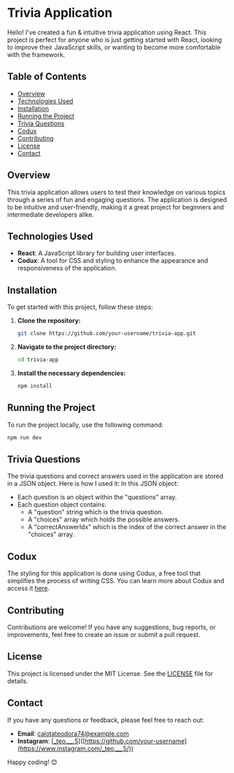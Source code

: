 # Trivia Application

Hello! I've created a fun & intuitive trivia application using React. This project is perfect for anyone who is just getting started with React, looking to improve their JavaScript skills, or wanting to become more comfortable with the framework.

## Table of Contents
- [Overview](#overview)
- [Technologies Used](#technologies-used)
- [Installation](#installation)
- [Running the Project](#running-the-project)
- [Trivia Questions](#trivia-questions)
- [Codux](#codux)
- [Contributing](#contributing)
- [License](#license)
- [Contact](#contact)

## Overview

This trivia application allows users to test their knowledge on various topics through a series of fun and engaging questions. The application is designed to be intuitive and user-friendly, making it a great project for beginners and intermediate developers alike.

## Technologies Used

- **React**: A JavaScript library for building user interfaces.
- **Codux**: A tool for CSS and styling to enhance the appearance and responsiveness of the application.

## Installation

To get started with this project, follow these steps:

1. **Clone the repository:**
   ```sh
   git clone https://github.com/your-username/trivia-app.git
   ```
2. **Navigate to the project directory:**
   ```sh
   cd trivia-app
   ```
3. **Install the necessary dependencies:**
   ```sh
   npm install
   ```

## Running the Project

To run the project locally, use the following command:
```sh
npm run dev
```

## Trivia Questions

The trivia questions and correct answers used in the application are stored in a JSON object. Here is how I used it:
In this JSON object:
- Each question is an object within the "questions" array.
- Each question object contains:
  - A "question" string which is the trivia question.
  - A "choices" array which holds the possible answers.
  - A "correctAnswerIdx" which is the index of the correct answer in the "choices" array.

## Codux

The styling for this application is done using Codux, a free tool that simplifies the process of writing CSS. You can learn more about Codux and access it [here](https://codux.hopp.to/techwithtim).

## Contributing

Contributions are welcome! If you have any suggestions, bug reports, or improvements, feel free to create an issue or submit a pull request.

## License

This project is licensed under the MIT License. See the [LICENSE](LICENSE) file for details.

## Contact

If you have any questions or feedback, please feel free to reach out:

- **Email**: calotateodora74@example.com
- **Instagram**: [[_teo.__.5](https://www.instagram.com/_teo.__.5/)]([https://github.com/your-username](https://www.instagram.com/_teo.__.5/))

Happy coding! 😊
